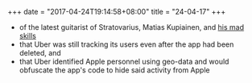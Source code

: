 +++
date = "2017-04-24T19:14:58+08:00"
title = "24-04-17"
+++

* of the latest guitarist of Stratovarius, Matias Kupiainen, and [his mad skills](https://www.youtube.com/watch?v=Vl45xrH3j-s)
* that Uber was still tracking its users even after the app had been deleted, and
* that Uber identified Apple personnel using geo-data and would obfuscate the app's code to hide said activity from Apple
